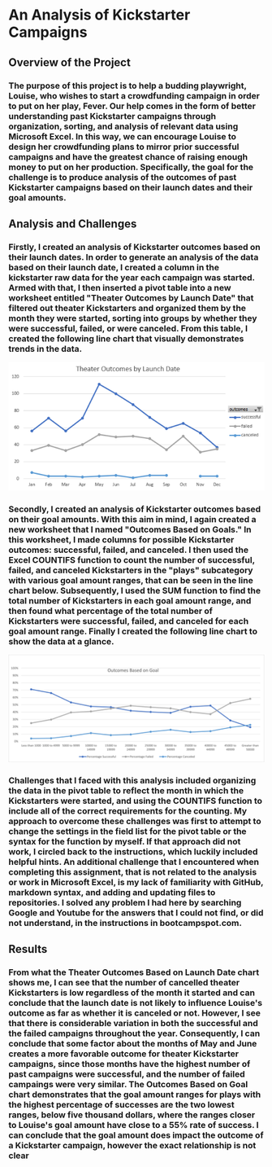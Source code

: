 # An Analysis of Kickstarter Campaigns
## Overview of the Project
### The purpose of this project is to help a budding playwright, Louise, who wishes to start a crowdfunding campaign in order to put on her play, Fever. Our help comes in the form of better understanding past Kickstarter campaigns through organization, sorting, and analysis of relevant data using Microsoft Excel. In this way, we can encourage Louise to design her crowdfunding plans to mirror prior successful campaigns and have the greatest chance of raising enough money to put on her production. Specifically, the goal for the challenge is to produce analysis of the outcomes of past Kickstarter campaigns based on their launch dates and their goal amounts. 

## Analysis and Challenges
### Firstly, I created an analysis of Kickstarter outcomes based on their launch dates. In order to generate an analysis of the data based on their launch date, I created a column in the kickstarter raw data for the year each campaign was started. Armed with that, I then inserted a pivot table into a new worksheet entitled "Theater Outcomes by Launch Date" that filtered out theater Kickstarters and organized them by the month they were started, sorting into groups by whether they were successful, failed, or were canceled. From this table, I created the following line chart that visually demonstrates trends in the data.
![Theater_Outcomes_vs_Launch](resources/Theater_Outcomes_vs_Launch.png)

### Secondly, I created an analysis of Kickstarter outcomes based on their goal amounts. With this aim in mind, I again created a new worksheet that I named "Outcomes Based on Goals." In this worksheet, I made columns for possible Kickstarter outcomes: successful, failed, and canceled. I then used the Excel COUNTIFS function to count the number of successful, failed, and canceled Kickstarters in the "plays" subcategory with various goal amount ranges, that can be seen in the line chart below. Subsequently, I used the SUM function to find the total number of Kickstarters in each goal amount range, and then found what percentage of the total number of Kickstarters were successful, failed, and canceled for each goal amount range. Finally I created the following line chart to show the data at a glance.
![Outcomes_vs_Goals](resources/Outcomes_vs_Goals.png)

### Challenges that I faced with this analysis included organizing the data in the pivot table to reflect the month in which the Kickstarters were started, and using the COUNTIFS function to include all of the correct requirements for the counting. My approach to overcome these challenges was first to attempt to change the settings in the field list for the pivot table or the syntax for the function by myself. If that approach did not work, I circled back to the instructions, which luckily included helpful hints. An additional challenge that I encountered when completing this assignment, that is not related to the analysis or work in Microsoft Excel, is my lack of familiarity with GitHub, markdown syntax, and adding and updating files to repositories. I solved any problem I had here by searching Google and Youtube for the answers that I could not find, or did not understand, in the instructions in bootcampspot.com.

## Results
### From what the Theater Outcomes Based on Launch Date chart shows me, I can see that the number of cancelled theater Kickstarters is low regardless of the month it started and can conclude that the launch date is not likely to influence Louise's outcome as far as whether it is canceled or not. However, I see that there is considerable variation in both the successful and the failed campaigns throughout the year. Consequently, I can conclude that some factor about the months of May and June creates a more favorable outcome for theater Kickstarter campaigns, since those months have the highest number of past campaigns were successful, and the number of failed campaings were very similar. The Outcomes Based on Goal chart demonstrates that the goal amount ranges for plays with the highest percentage of successes are the two lowest ranges, below five thousand dollars, where the ranges closer to Louise's goal amount have close to a 55% rate of success. I can conclude that the goal amount does impact the outcome of a Kickstarter campaign, however the exact relationship is not clear

